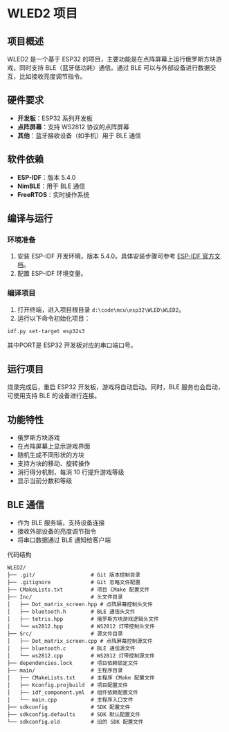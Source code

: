 # WLED2 项目

## 项目概述
WLED2 是一个基于 ESP32 的项目，主要功能是在点阵屏幕上运行俄罗斯方块游戏，同时支持 BLE（蓝牙低功耗）通信。通过 BLE 可以与外部设备进行数据交互，比如接收亮度调节指令。

## 硬件要求
- **开发板**：ESP32 系列开发板
- **点阵屏幕**：支持 WS2812 协议的点阵屏幕
- **其他**：蓝牙接收设备（如手机）用于 BLE 通信

## 软件依赖
- **ESP-IDF**：版本 5.4.0
- **NimBLE**：用于 BLE 通信
- **FreeRTOS**：实时操作系统

## 编译与运行

### 环境准备
1. 安装 ESP-IDF 开发环境，版本 5.4.0。具体安装步骤可参考 [ESP-IDF 官方文档](https://docs.espressif.com/projects/esp-idf/en/v5.4.0/esp32/get-started/index.html)。
2. 配置 ESP-IDF 环境变量。

### 编译项目
1. 打开终端，进入项目根目录 `d:\code\mcu\esp32\WLED\WLED2`。
2. 运行以下命令初始化项目：
```bash
idf.py set-target esp32s3
```
其中PORT是 ESP32 开发板对应的串口端口号。

## 运行项目
烧录完成后，重启 ESP32 开发板，游戏将自动启动。同时，BLE 服务也会启动，可使用支持 BLE 的设备进行连接。

## 功能特性
- 俄罗斯方块游戏
- 在点阵屏幕上显示游戏界面
- 随机生成不同形状的方块
- 支持方块的移动、旋转操作
- 消行得分机制，每消 10 行提升游戏等级
- 显示当前分数和等级

## BLE 通信
- 作为 BLE 服务端，支持设备连接
- 接收外部设备的亮度调节指令
- 将串口数据通过 BLE 通知给客户端

代码结构

```plainText
WLED2/
├── .git/                  # Git 版本控制目录
├── .gitignore             # Git 忽略文件配置
├── CMakeLists.txt         # 项目 CMake 配置文件
├── Inc/                   # 头文件目录
│   ├── Dot_matrix_screen.hpp # 点阵屏幕控制头文件
│   ├── bluetooth.h        # BLE 通信头文件
│   ├── tetris.hpp         # 俄罗斯方块游戏逻辑头文件
│   └── ws2812.hpp         # WS2812 灯带控制头文件
├── Src/                   # 源文件目录
│   ├── Dot_matrix_screen.cpp # 点阵屏幕控制源文件
│   ├── bluetooth.c        # BLE 通信源文件
│   └── ws2812.cpp         # WS2812 灯带控制源文件
├── dependencies.lock      # 项目依赖锁定文件
├── main/                  # 主程序目录
│   ├── CMakeLists.txt     # 主程序 CMake 配置文件
│   ├── Kconfig.projbuild  # 项目配置文件
│   ├── idf_component.yml  # 组件依赖配置文件
│   └── main.cpp           # 主程序入口文件
├── sdkconfig              # SDK 配置文件
├── sdkconfig.defaults     # SDK 默认配置文件
└── sdkconfig.old          # 旧的 SDK 配置文件
```